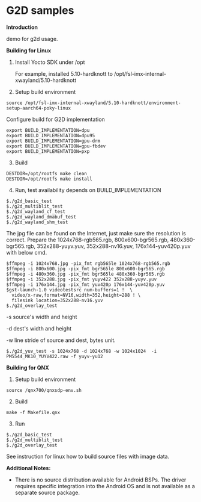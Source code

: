# G2D samples

**Introduction**

demo for g2d usage.

**Building for Linux**

1. Install Yocto SDK under /opt

   For example, installed 5.10-hardknott to  /opt/fsl-imx-internal-xwayland/5.10-hardknott

2. Setup build environment
  ```
source /opt/fsl-imx-internal-xwayland/5.10-hardknott/environment-setup-aarch64-poky-linux
  ```
   Configure build for G2D implementation
  ```
export BUILD_IMPLEMENTATION=dpu
export BUILD_IMPLEMENTATION=dpu95
export BUILD_IMPLEMENTATION=gpu-drm
export BUILD_IMPLEMENTATION=gpu-fbdev
export BUILD_IMPLEMENTATION=pxp
  ```
3. Build
  ```
DESTDIR=/opt/rootfs make clean
DESTDIR=/opt/rootfs make install
  ```

4. Run, test availability depends on BUILD_IMPLEMENTATION
  ```
$./g2d_basic_test
$./g2d_multiblit_test
$./g2d_wayland_cf_test
$./g2d_wayland_dmabuf_test
$./g2d_wayland_shm_test
  ```

The jpg file can be found on the Internet, just make sure the resolution is correct.
Prepare the 1024x768-rgb565.rgb, 800x600-bgr565.rgb, 480x360-bgr565.rgb, 352x288-yuyv.yuv, 352x288-nv16.yuv, 176x144-yuv420p.yuv with below cmd.

  ```
$ffmpeg -i 1024x768.jpg -pix_fmt rgb565le 1024x768-rgb565.rgb
$ffmpeg -i 800x600.jpg -pix_fmt bgr565le 800x600-bgr565.rgb
$ffmpeg -i 480x360.jpg -pix_fmt bgr565le 480x360-bgr565.rgb
$ffmpeg -i 352x288.jpg -pix_fmt yuyv422 352x288-yuyv.yuv
$ffmpeg -i 176x144.jpg -pix_fmt yuv420p 176x144-yuv420p.yuv
$gst-launch-1.0 videotestsrc num-buffers=1 !  \
    video/x-raw,format=NV16,width=352,height=288 ! \
    filesink location=352x288-nv16.yuv
$./g2d_overlay_test
  ```

-s   source's width and height

-d   dest's width and height

-w   line stride of source and dest, bytes unit.

  ```
$./g2d_yuv_test -s 1024x768 -d 1024x768 -w 1024x1024  -i PM5544_MK10_YUYV422.raw -f yuyv-yu12
  ```

**Building for QNX**

1. Setup build environment
  ```
source /qnx700/qnxsdp-env.sh
  ```

2. Build
  ```
make -f Makefile.qnx
  ```

3. Run
  ```
$./g2d_basic_test
$./g2d_multiblit_test
$./g2d_overlay_test
  ```

See instruction for linux how to build source files with image data.

**Additional Notes:**
  - There is no source distribution available for Android BSPs.  The driver requires specific integration into the Android OS and is not available as a separate source package.
